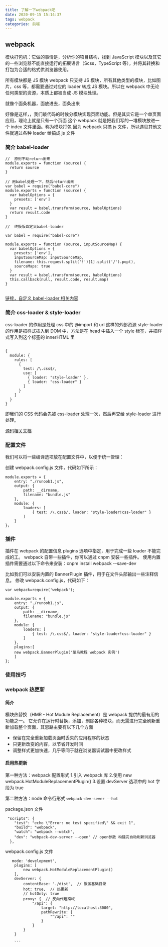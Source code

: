 ```yaml
---
title: 了解一下webpack吧
date: 2020-09-15 15:14:37
tags: webpack
categories: 前端
---
```


## webpack

模块打包机：它做的事情是，分析你的项目结构，找到 JavaScript 模块以及其它的一些浏览器不能直接运行的拓展语言（Scss，TypeScript 等），并将其转换和打包为合适的格式供浏览器使用。

所有模块都是 JS 模块 webpack 只支持 JS 模块，所有其他类型的模块，比如图片，css 等，都需要通过对应的 loader 转成 JS 模块。所以在 webpack 中无论任何类型的资源，本质上都被当成 JS 模块处理。

就像个面条机器，面放进去，面条出来

好像是这样，，我们敲代码的时候分模块实现页面功能。但是其实它是一个单页面应用，理论上就是只有一个页面
这个 webpack 就是把我们写的一堆模块放进一个 index 文件里面。称为模块打包
因为 webpack 只搞 js 文件，所以遇见其他文件就通过各种 loader 给搞成 js 文件

### 简介 babel-loader

```
//  原封不动return出来
module.exports = function (source) {
  return source
}

// 用babel处理一下，然后return出来
var babel = require("babel-core")
module.exports = function (source) {
  var babelOptions = {
    presets: ['env']
  }
  var result = babel.transform(source, babelOptions)
  return result.code
}

//  终极版自定义babel-loader

var babel = require("babel-core")

module.exports = function (source, inputSourceMap) {
  var babelOptions = {
    presets: ['env'],
    inputSourceMap: inputSourceMap,
    filename: this.request.split('!')[1].split('/').pop(),
    sourceMaps: true
  }
  var result = babel.transform(source, babelOptions)
  this.callback(null, result.code, result.map)
}


```

[链接，自定义 babel-loader 相关内容](https://github.com/lihongxun945/diving-into-webpack/blob/master/2-babel-loader.md)

### 简介 css-loader & style-loader

css-loader 的作用是处理 css 中的 @import 和 url 这样的外部资源
style-loader 的作用是把样式插入到 DOM 中，方法是在 head 中插入一个 style 标签，并把样式写入到这个标签的 innerHTML 里

```

{
  module: {
    rules: [
      {
        test: /\.css$/,
        use: [
          { loader: "style-loader" },
          { loader: "css-loader" }
        ]
      }
    ]
  }
}
```

即我们的 CSS 代码会先被 css-loader 处理一次，然后再交给 style-loader 进行处理。

[源码相关文档](https://blog.csdn.net/sinat_17775997/article/details/84030720)

### 配置文件

我们可以将一些编译选项放在配置文件中，以便于统一管理：

创建 webpack.config.js 文件，代码如下所示：

```
module.exports = {
    entry: "./runoob1.js",
    output: {
        path: __dirname,
        filename: "bundle.js"
    },
    module: {
        loaders: [
            { test: /\.css$/, loader: "style-loader!css-loader" }
        ]
    }
};

```

### 插件

插件在 webpack 的配置信息 plugins 选项中指定，用于完成一些 loader 不能完成的工。
webpack 自带一些插件，你可以通过 cnpm 安装一些插件。
使用内置插件需要通过以下命令来安装：cnpm install webpack --save-dev

比如我们可以安装内置的 BannerPlugin 插件，用于在文件头部输出一些注释信息。
修改 webpack.config.js，代码如下：

```
var webpack=require('webpack');

module.exports = {
    entry: "./runoob1.js",
    output: {
        path: __dirname,
        filename: "bundle.js"
    },
    module: {
        loaders: [
            { test: /\.css$/, loader: "style-loader!css-loader" }
        ]
    },
    plugins:[
    new webpack.BannerPlugin('菜鸟教程 webpack 实例')
    ]
};

```

### 使用技巧

### webpack 热更新

#### 简介

模块热替换（HMR - Hot Module Replacement）是 webpack 提供的最有用的功能之一。
它允许在运行时替换，添加，删除各种模块，而无需进行完全刷新重新加载整个页面，其思路主要有以下几个方面

- 保留在完全重新加载页面时丢失的应用程序的状态
- 只更新改变的内容，以节省开发时间
- 调整样式更加快速，几乎等同于就在浏览器调试器中更改样式

#### 启用热更新

第一种方法：webpack 配置形式 1.引入 webpack 库 2.使用 new webpack.HotModuleReplacementPlugin() 3.设置 devServer 选项中的 hot 字段为 true

第二种方法：node 命令行形式
`webpack-dev-sever --hot`

package.json 文件

```
 "scripts": {
    "test": "echo \"Error: no test specified\" && exit 1",
    "build": "webpack",
    "watch": "webpack --watch",
    "dev": "webpack-dev-server --open" // open参数 构建完自动刷新浏览器
  },
```

webpack.config.js 文件

````
   mode: 'development',
    plugins: [
        new webpack.HotModuleReplacementPlugin()
    ],
    devServer: {
        contentBase: './dist',  // 服务基础目录
        hot: true,  // 热更新
        // hotOnly: true
        proxy: {  // 反向代理跨域
            "/api": {
                target: "http://localhost:3000",
                pathRewrite: {
                    "^/api": ""
                }
            }
        }
    }

    ```
````
